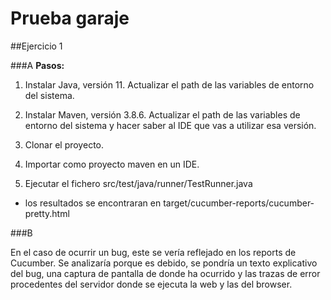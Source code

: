 # Prueba garaje
##Ejercicio 1

###A
   **Pasos:**
   
   1. Instalar Java, versión 11. Actualizar el path de las variables de entorno del sistema.
       
   2. Instalar Maven, versión 3.8.6. Actualizar el path de las variables de entorno del sistema y hacer saber al IDE que vas a utilizar esa versión.
       
   3. Clonar el proyecto.
       
   4. Importar como proyecto maven en un IDE.
       
   5. Ejecutar el fichero src/test/java/runner/TestRunner.java
    
   * los resultados se encontraran en target/cucumber-reports/cucumber-pretty.html
    
###B

  En el caso de ocurrir un bug, este se vería reflejado en los reports de Cucumber. Se analizaría porque es debido, se pondría un texto explicativo del bug, una captura de pantalla de donde ha ocurrido y las trazas de error procedentes del servidor donde se ejecuta la web y las del browser.
